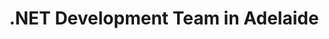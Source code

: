 ---
title: .NET Development Team in Adelaide
permalink: /landings/locations/adelaide/developer/-net
technology: .NET
location: Adelaide
---